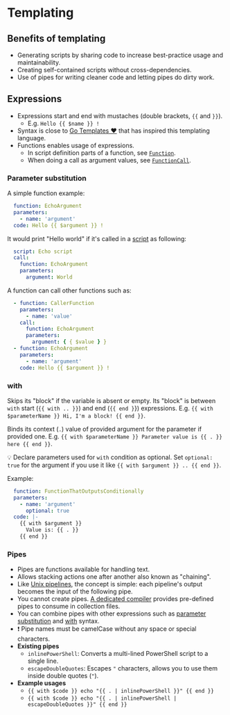 # Templating

## Benefits of templating

- Generating scripts by sharing code to increase best-practice usage and maintainability.
- Creating self-contained scripts without cross-dependencies.
- Use of pipes for writing cleaner code and letting pipes do dirty work.

## Expressions

- Expressions start and end with mustaches (double brackets, `{{` and `}}`).
    - E.g. `Hello {{ $name }} !`
- Syntax is close to [Go Templates ❤](https://pkg.go.dev/text/template) that has inspired this templating language.
- Functions enables usage of expressions.
    - In script definition parts of a function, see [`Function`](./collection-files.md#Function).
    - When doing a call as argument values, see [`FunctionCall`](./collection-files.md#Function).

### Parameter substitution

A simple function example:

```yaml
  function: EchoArgument
  parameters:
    - name: 'argument'
  code: Hello {{ $argument }} !
```

It would print "Hello world" if it's called in a [script](./collection-files.md#script) as following:

```yaml
  script: Echo script
  call:
    function: EchoArgument
    parameters:
      argument: World
```

A function can call other functions such as:

```yaml
  - function: CallerFunction
    parameters:
      - name: 'value'
    call:
      function: EchoArgument
      parameters:
        argument: { { $value } }
  - function: EchoArgument
    parameters:
      - name: 'argument'
    code: Hello {{ $argument }} !
```

### with

Skips its "block" if the variable is absent or empty. Its "block" is between `with` start (`{{ with .. }}`) and
end (`{{ end }`}) expressions. E.g. `{{ with $parameterName }} Hi, I'm a block! {{ end }}`.

Binds its context (`.`) value of provided argument for the parameter if provided one.
E.g. `{{ with $parameterName }} Parameter value is {{ . }} here {{ end }}`.

💡 Declare parameters used for `with` condition as optional. Set `optional: true` for the argument if you use it
like `{{ with $argument }} .. {{ end }}`.

Example:

```yaml
  function: FunctionThatOutputsConditionally
  parameters:
    - name: 'argument'
      optional: true
  code: |-
    {{ with $argument }}
      Value is: {{ . }}
    {{ end }}
```

### Pipes

- Pipes are functions available for handling text.
- Allows stacking actions one after another also known as "chaining".
- Like [Unix pipelines](https://en.wikipedia.org/wiki/Pipeline_(Unix)), the concept is simple: each pipeline's output
  becomes the input of the following pipe.
- You cannot create pipes. [A dedicated compiler](./application.md#parsing-and-compiling) provides pre-defined pipes to
  consume in collection files.
- You can combine pipes with other expressions such as [parameter substitution](#parameter-substitution)
  and [with](#with) syntax.
- ❗ Pipe names must be camelCase without any space or special characters.
- **Existing pipes**
    - `inlinePowerShell`: Converts a multi-lined PowerShell script to a single line.
    - `escapeDoubleQuotes`: Escapes `"` characters, allows you to use them inside double quotes (`"`).
- **Example usages**
    - `{{ with $code }} echo "{{ . | inlinePowerShell }}" {{ end }}`
    - `{{ with $code }} echo "{{ . | inlinePowerShell | escapeDoubleQuotes }}" {{ end }}`
